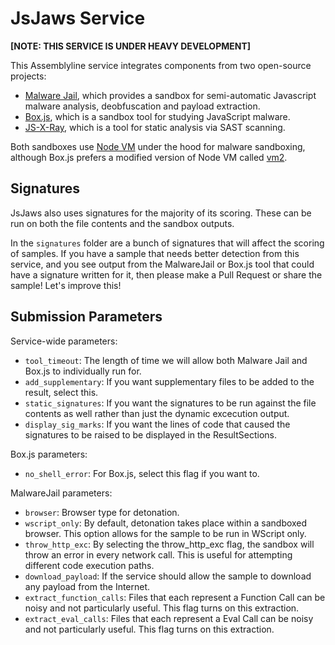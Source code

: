# JsJaws Service
**[NOTE: THIS SERVICE IS UNDER HEAVY DEVELOPMENT]**

This Assemblyline service integrates components from two open-source projects:
* [Malware Jail](https://github.com/HynekPetrak/malware-jail), which provides a sandbox for semi-automatic Javascript 
  malware analysis, deobfuscation and payload extraction.
* [Box.js](https://github.com/CapacitorSet/box-js), which is a sandbox tool for studying JavaScript malware.
* [JS-X-Ray](https://github.com/NodeSecure/js-x-ray), which is a tool for static analysis via SAST scanning.

Both sandboxes use [Node VM](https://nodejs.org/api/vm.html) under the hood for malware sandboxing, although Box.js prefers a 
modified version of Node VM called [vm2](https://github.com/patriksimek/vm2). 

## Signatures
JsJaws also uses signatures for the majority of its scoring. These can be run on both the file contents and the sandbox 
outputs. 

In the `signatures` folder are a bunch of signatures that will affect the scoring of samples. If you have a sample that
needs better detection from this service, and you see output from the MalwareJail or Box.js tool that could 
have a signature written for it, then please make a Pull Request or share the sample! Let's improve this!

## Submission Parameters
Service-wide parameters:
* `tool_timeout`: The length of time we will allow both Malware Jail and Box.js to individually run for.
* `add_supplementary`: If you want supplementary files to be added to the result, select this.
* `static_signatures`:  If you want the signatures to be run against the file contents as well rather than just the 
  dynamic excecution output.
* `display_sig_marks`: If you want the lines of code that caused the signatures to be raised to be displayed in the 
  ResultSections.

Box.js parameters:
* `no_shell_error`: For Box.js, select this flag if you want to.

MalwareJail parameters:
* `browser`: Browser type for detonation.
* `wscript_only`: By default, detonation takes place within a sandboxed browser. This option allows for the sample to 
  be run in WScript only.
* `throw_http_exc`: By selecting the throw_http_exc flag, the sandbox will throw an error in every network call. This 
  is useful for attempting different code execution paths.
* `download_payload`: If the service should allow the sample to download any payload from the Internet.
* `extract_function_calls`: Files that each represent a Function Call can be noisy and not particularly useful. This 
  flag turns on this extraction.
* `extract_eval_calls`: Files that each represent a Eval Call can be noisy and not particularly useful. This flag turns 
  on this extraction.
